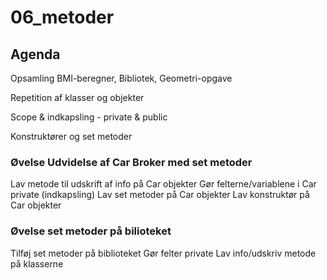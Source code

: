 # 06_metoder

## Agenda
Opsamling BMI-beregner, Bibliotek, Geometri-opgave

Repetition af klasser og objekter

Scope & indkapsling - private & public

Konstruktører og set metoder

### Øvelse Udvidelse af Car Broker med set metoder

Lav metode til udskrift af info på Car objekter
Gør felterne/variablene i Car private (indkapsling)
Lav set metoder på Car objekter
Lav konstruktør på Car objekter

### Øvelse set metoder på bilioteket
Tilføj set metoder på biblioteket
Gør felter private
Lav info/udskriv metode på klasserne
